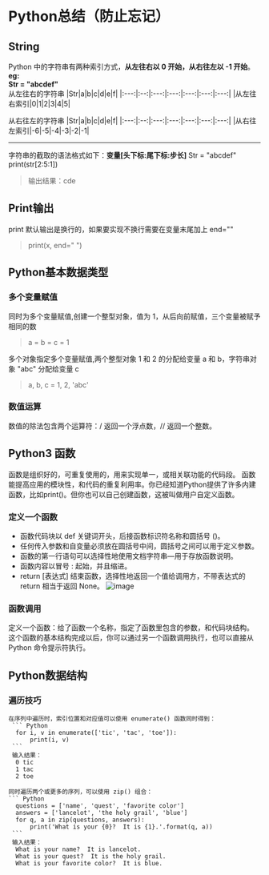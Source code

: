 #   Python总结（防止忘记）

##  String
  Python 中的字符串有两种索引方式，**从左往右以 0 开始，从右往左以 -1 开始**。  
  **eg:  
  Str = "abcdef"**    
  从左往右的字符串 
  |Str|a|b|c|d|e|f|
  |:---:|:--:|:---:|:---:|:---:|:---:|:---:|
  |从左往右索引|0|1|2|3|4|5|
  
  从右往左的字符串 
  |Str|a|b|c|d|e|f|
  |:---:|:--:|:---:|:---:|:---:|:---:|:---:|
  |从右往左索引|-6|-5|-4|-3|-2|-1|  
  ___
  字符串的截取的语法格式如下：**变量[头下标:尾下标:步长]**
  Str = "abcdef"  
  print(str[2:5:1])
  >输出结果：cde  
  
## Print输出
   print 默认输出是换行的，如果要实现不换行需要在变量末尾加上 end=""
   >print(x, end=" ")  
   
## Python基本数据类型
  ### 多个变量赋值
  同时为多个变量赋值,创建一个整型对象，值为 1，从后向前赋值，三个变量被赋予相同的数
  > a = b = c = 1  

  多个对象指定多个变量赋值,两个整型对象 1 和 2 的分配给变量 a 和 b，字符串对象 "abc" 分配给变量 c
  > a, b, c = 1, 2, 'abc'
  ### 数值运算
  数值的除法包含两个运算符：/ 返回一个浮点数，// 返回一个整数。
 
## Python3 函数
 函数是组织好的，可重复使用的，用来实现单一，或相关联功能的代码段。
 函数能提高应用的模块性，和代码的重复利用率。你已经知道Python提供了许多内建函数，比如print()。但你也可以自己创建函数，这被叫做用户自定义函数。
 ### 定义一个函数
 - 函数代码块以 def 关键词开头，后接函数标识符名称和圆括号 ()。
 - 任何传入参数和自变量必须放在圆括号中间，圆括号之间可以用于定义参数。
 - 函数的第一行语句可以选择性地使用文档字符串—用于存放函数说明。
 - 函数内容以冒号 : 起始，并且缩进。
 - return [表达式] 结束函数，选择性地返回一个值给调用方，不带表达式的 return 相当于返回 None。
  ![image](https://user-images.githubusercontent.com/98568967/221125950-4abb6b5a-f4c2-44da-ae90-662b2daf9f39.png)  
    
  ### 函数调用
  定义一个函数：给了函数一个名称，指定了函数里包含的参数，和代码块结构。  
  这个函数的基本结构完成以后，你可以通过另一个函数调用执行，也可以直接从 Python 命令提示符执行。
  
 ## Python数据结构
  ### 遍历技巧
    在序列中遍历时，索引位置和对应值可以使用 enumerate() 函数同时得到：  
     ``` Python
      for i, v in enumerate(['tic', 'tac', 'toe']):
          print(i, v)   
     ```
     输入结果：
      0 tic
      1 tac
      2 toe
  
    同时遍历两个或更多的序列，可以使用 zip() 组合：  
    ``` Python
      questions = ['name', 'quest', 'favorite color']
      answers = ['lancelot', 'the holy grail', 'blue']
      for q, a in zip(questions, answers):
          print('What is your {0}?  It is {1}.'.format(q, a)) 
     ```
     输入结果：
      What is your name?  It is lancelot.
      What is your quest?  It is the holy grail.
      What is your favorite color?  It is blue.
